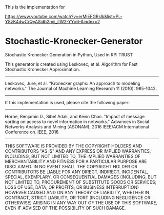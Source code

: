 This is the implementation for 

https://www.youtube.com/watch?v=erMiEFGRsIk&list=PL-Y8zK4dwCrQyASidb2mjj_itW2-YYx6-&index=2


Stochastic-Kronecker-Generator
==============================

Stochastic Kronecker Generation in Python, Used in RPI TRUST

This generator is created using Leskovec, et al. Algorithm for Fast Stochastic Kronecker Approximation. 
********************************************************
Leskovec, Jure, et al. "Kronecker graphs: An approach to modeling networks." The Journal of Machine Learning Research 11 (2010): 985-1042.
*******************************************************

If this implementation is used, please cite the following paper:
*******************************************************
Horne, Benjamin D., Sibel Adalι, and Kevin Chan. "Impact of message sorting on access to novel information in networks." Advances in Social Networks Analysis and Mining (ASONAM), 2016 IEEE/ACM International Conference on. IEEE, 2016.
********************************************************

THIS SOFTWARE IS PROVIDED BY THE COPYRIGHT HOLDERS AND CONTRIBUTORS "AS IS" AND ANY EXPRESS OR IMPLIED WARRANTIES, INCLUDING, BUT NOT LIMITED TO, THE IMPLIED WARRANTIES OF MERCHANTABILITY AND FITNESS FOR A PARTICULAR PURPOSE ARE DISCLAIMED. IN NO EVENT SHALL THE COPYRIGHT HOLDER OR CONTRIBUTORS BE LIABLE FOR ANY DIRECT, INDIRECT, INCIDENTAL, SPECIAL, EXEMPLARY, OR CONSEQUENTIAL DAMAGES (INCLUDING, BUT NOT LIMITED TO, PROCUREMENT OF SUBSTITUTE GOODS OR SERVICES; LOSS OF USE, DATA, OR PROFITS; OR BUSINESS INTERRUPTION) HOWEVER CAUSED AND ON ANY THEORY OF LIABILITY, WHETHER IN CONTRACT, STRICT LIABILITY, OR TORT (INCLUDING NEGLIGENCE OR OTHERWISE) ARISING IN ANY WAY OUT OF THE USE OF THIS SOFTWARE, EVEN IF ADVISED OF THE POSSIBILITY OF SUCH DAMAGE.
